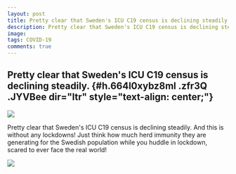 ```yaml
---
layout: post
title: Pretty clear that Sweden's ICU C19 census is declining steadily.
description: Pretty clear that Sweden's ICU C19 census is declining steadily.
image: 
tags: COVID-19
comments: true
---
```


Pretty clear that Sweden's ICU C19 census is declining steadily. {#h.664l0xybz8ml .zfr3Q .JYVBee dir="ltr" style="text-align: center;"}
----------------------------------------------------------------

[![](https://lh6.googleusercontent.com/4PBkwa0Cmx6ps0-OLOvLUrDWPZhdMXfRzVAcAivhTmQmfBnj7B3sukS1JpSR3KkDfhvQAblIC0Pw6H4jLONp4eqKQnc5nZ7ZdZ76b44GLfxilk41ens=w1280)](https://www.google.com/url?q=https%3A%2F%2Fredcap.med.usc.edu%2Fsurveys%2F%3Fs%3DJ7KEL4YTKT&sa=D&sntz=1&usg=AFQjCNGgmJPVlIxKzdq9Pd16K5HC0kstRQ)

Pretty clear that Sweden's ICU C19 census is declining steadily. And
this is without any lockdowns! Just think how much herd immunity they
are generating for the Swedish population while you huddle in lockdown,
scared to ever face the real world!

![](https://lh6.googleusercontent.com/FDZ4o85mpPSj5j43CQQTAjypn_qoOgS1ma5PeFKSIPgjL77PQTRNyuO8M-xekGWB0ESgLdv6bE1Mj_Ikz-Kx4hUr0Z4tQEIgot_qN-CdZyaFzUg9jwXB=w1280)
